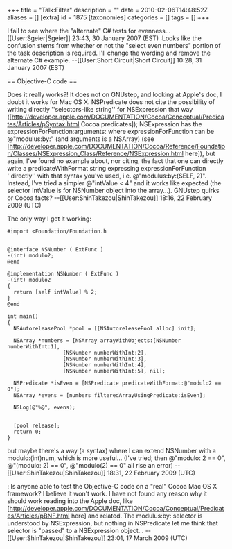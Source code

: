 +++
title = "Talk:Filter"
description = ""
date = 2010-02-06T14:48:52Z
aliases = []
[extra]
id = 1875
[taxonomies]
categories = []
tags = []
+++

I fail to see where the "alternate" C# tests for evenness... [[User:Sgeier|Sgeier]] 23:43, 30 January 2007 (EST)
:Looks like the confusion stems from whether or not the "select even numbers" portion of the task description is required.  I'll change the wording and remove the alternate C# example. --[[User:Short Circuit|Short Circuit]] 10:28, 31 January 2007 (EST)

== Objective-C code ==

Does it really works?! It does not on GNUstep, and looking at Apple's doc, I doubt it works for Mac OS X. NSPredicate does not cite the possibility of writing directly ''selectors-like string'' for NSExpression that way ([http://developer.apple.com/DOCUMENTATION/Cocoa/Conceptual/Predicates/Articles/pSyntax.html Cocoa predicates]); NSExpression has the expressionForFunction:arguments: where expressionForFunction can be @"modulus:by:" (and arguments is a NSArray) (see [http://developer.apple.com/DOCUMENTATION/Cocoa/Reference/Foundation/Classes/NSExpression_Class/Reference/NSExpression.html here]), but again, I've found no example about, nor citing, the fact that one can directly write a predicateWithFormat string expressing expressionForFunction ''directly'' with that syntax you've used, i.e. @"modulus:by:(SELF, 2)". Instead, I've tried a simpler @"intValue < 4" and it works like expected (the selector IntValue is for NSNumber object into the array...). GNUstep quirks or Cocoa facts? --[[User:ShinTakezou|ShinTakezou]] 18:16, 22 February 2009 (UTC)

The only way I get it working:


```objc
#import <Foundation/Foundation.h


@interface NSNumber ( ExtFunc )
-(int) modulo2;
@end

@implementation NSNumber ( ExtFunc )
-(int) modulo2
{
  return [self intValue] % 2;
}
@end

int main()
{
  NSAutoreleasePool *pool = [[NSAutoreleasePool alloc] init];

  NSArray *numbers = [NSArray arrayWithObjects:[NSNumber numberWithInt:1],
			      [NSNumber numberWithInt:2],
			      [NSNumber numberWithInt:3],
			      [NSNumber numberWithInt:4],
			      [NSNumber numberWithInt:5], nil];

  NSPredicate *isEven = [NSPredicate predicateWithFormat:@"modulo2 == 0"];
  NSArray *evens = [numbers filteredArrayUsingPredicate:isEven];

  NSLog(@"%@", evens);


  [pool release];
  return 0;
}
```


but maybe there's a way (a syntax) where I can extend NSNumber with a modulo:(int)num, which is more useful... (I've tried; then @"modulo: 2 == 0", @"(modulo: 2) == 0", @"modulo(2) == 0" all rise an error) --[[User:ShinTakezou|ShinTakezou]] 18:31, 22 February 2009 (UTC)

: Is anyone able to test the Objective-C code on a "real" Cocoa Mac OS X framework? I believe it won't work. I have not found any reason why it should work reading into the Apple doc, like [http://developer.apple.com/DOCUMENTATION/Cocoa/Conceptual/Predicates/Articles/pBNF.html here] and related. The modulus:by: selector is understood by NSExpression, but nothing in NSPredicate let me think that selector is "passed" to a NSExpression object... --[[User:ShinTakezou|ShinTakezou]] 23:01, 17 March 2009 (UTC)
